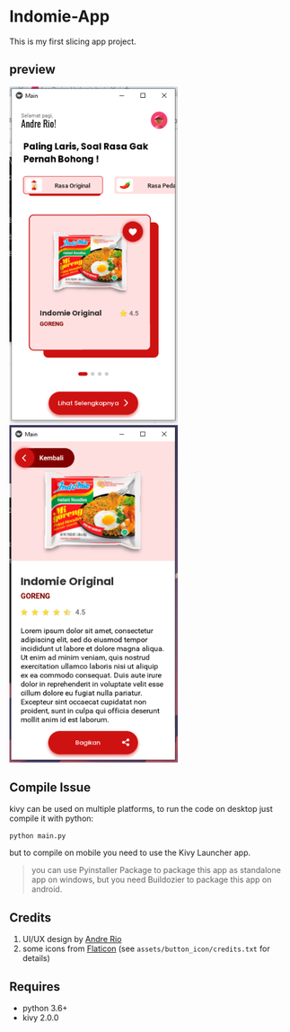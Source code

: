 # Indomie-App
This is my first slicing app project.
## preview
<img src="/preview/image.PNG" alt="drawing" width="300"/> <img src="/preview/image2.PNG" alt="drawing" width="300"/>
## Compile Issue
kivy can be used on multiple platforms, to run the code on desktop just compile it with python:
``` 
python main.py
```
but to compile on mobile you need to use the Kivy Launcher app.

>you can use Pyinstaller Package to package this app as standalone app on windows, but you need Buildozier to package this app on android.
## Credits
1. UI/UX design by [Andre Rio](https://github.com/andregans)
2. some icons from [Flaticon](https://www.flaticon.com/) (see `assets/button_icon/credits.txt` for details)
## Requires
- python 3.6+
- kivy 2.0.0

